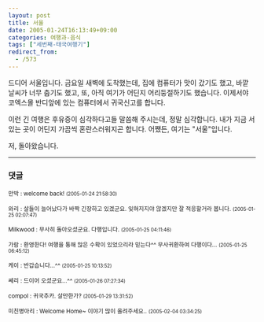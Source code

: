 ```yaml
---
layout: post
title: 서울
date: 2005-01-24T16:13:49+09:00
categories: 여행과-음식
tags: ["세번째-태국여행기"]
redirect_from:
  - /573
---
```


드디어 서울입니다. 금요일 새벽에 도착했는데, 집에 컴퓨터가 맛이 갔기도 했고, 바깥 날씨가 너무 춥기도 했고, 또, 아직 여기가 어딘지 어리둥절하기도 했습니다. 이제서야 코엑스몰 반디앞에 있는 컴퓨터에서 귀국신고를 합니다.

이런 긴 여행은 후유증이 심각하다고들 말씀해 주시는데, 정말 심각합니다. 내가 지금 서 있는 곳이 어딘지 가끔씩 혼란스러워지곤 합니다. 어쨌든, 여기는 "서울"입니다.

저, 돌아왔습니다.



* * *

### 댓글



<!--- cmt:977 --->
<!--- mail: --->
<!--- parent:0 --->

<small class=comment>만박 : welcome back! <small>(2005-01-24 21:58:30)</small></small>


<!--- cmt:978 --->
<!--- mail: --->
<!--- parent:0 --->

<small class=comment>와리 : 살들이 늘어났다가 바짝 긴장하고 있겠군요. 잊혀지지야 않겠지만 잘 적응할거라 봅니다. <small>(2005-01-25 02:07:47)</small></small>


<!--- cmt:979 --->
<!--- mail: --->
<!--- parent:0 --->

<small class=comment>Milkwood : 무사히 돌아오셨군요. 다행입니다. <small>(2005-01-25 04:11:46)</small></small>


<!--- cmt:980 --->
<!--- mail: --->
<!--- parent:0 --->

<small class=comment>가람 : 환영한다! 여행을 통해 많은 수확이 있었으리라 믿는다^^ 무사귀환하여 다행이다... <small>(2005-01-25 06:45:12)</small></small>


<!--- cmt:981 --->
<!--- mail: --->
<!--- parent:0 --->

<small class=comment>케이 : 반갑습니다...^^ <small>(2005-01-25 10:13:52)</small></small>


<!--- cmt:982 --->
<!--- mail: --->
<!--- parent:0 --->

<small class=comment>쎄리 : 드이어 오셨군요...^^ <small>(2005-01-26 07:27:34)</small></small>


<!--- cmt:983 --->
<!--- mail: --->
<!--- parent:0 --->

<small class=comment>compol : 귀국추카. 살만한가? <small>(2005-01-29 13:31:52)</small></small>


<!--- cmt:984 --->
<!--- mail: --->
<!--- parent:0 --->

<small class=comment>미친병아리 : Welcome Home~ 이야기 많이 올려주세요.. <small>(2005-02-04 03:34:25)</small></small>

